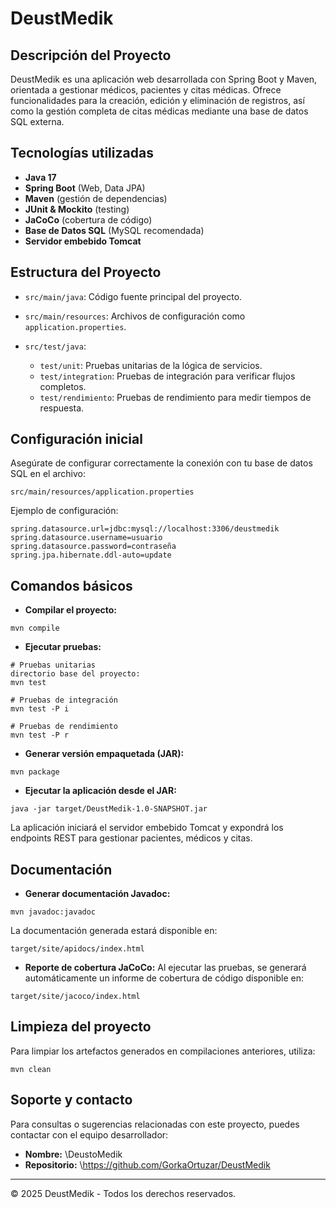 # DeustMedik

## Descripción del Proyecto

DeustMedik es una aplicación web desarrollada con Spring Boot y Maven, orientada a gestionar médicos, pacientes y citas médicas. Ofrece funcionalidades para la creación, edición y eliminación de registros, así como la gestión completa de citas médicas mediante una base de datos SQL externa.

## Tecnologías utilizadas

* **Java 17**
* **Spring Boot** (Web, Data JPA)
* **Maven** (gestión de dependencias)
* **JUnit & Mockito** (testing)
* **JaCoCo** (cobertura de código)
* **Base de Datos SQL** (MySQL recomendada)
* **Servidor embebido Tomcat**

## Estructura del Proyecto

* `src/main/java`: Código fuente principal del proyecto.
* `src/main/resources`: Archivos de configuración como `application.properties`.
* `src/test/java`:

  * `test/unit`: Pruebas unitarias de la lógica de servicios.
  * `test/integration`: Pruebas de integración para verificar flujos completos.
  * `test/rendimiento`: Pruebas de rendimiento para medir tiempos de respuesta.

## Configuración inicial

Asegúrate de configurar correctamente la conexión con tu base de datos SQL en el archivo:

```
src/main/resources/application.properties
```

Ejemplo de configuración:

```properties
spring.datasource.url=jdbc:mysql://localhost:3306/deustmedik
spring.datasource.username=usuario
spring.datasource.password=contraseña
spring.jpa.hibernate.ddl-auto=update
```

## Comandos básicos

* **Compilar el proyecto:**

```shell
mvn compile
```

* **Ejecutar pruebas:**

```shell
# Pruebas unitarias
directorio base del proyecto:
mvn test

# Pruebas de integración
mvn test -P i

# Pruebas de rendimiento
mvn test -P r
```

* **Generar versión empaquetada (JAR):**

```shell
mvn package
```

* **Ejecutar la aplicación desde el JAR:**

```shell
java -jar target/DeustMedik-1.0-SNAPSHOT.jar
```

La aplicación iniciará el servidor embebido Tomcat y expondrá los endpoints REST para gestionar pacientes, médicos y citas.

## Documentación

* **Generar documentación Javadoc:**

```shell
mvn javadoc:javadoc
```

La documentación generada estará disponible en:

```
target/site/apidocs/index.html
```

* **Reporte de cobertura JaCoCo:**
  Al ejecutar las pruebas, se generará automáticamente un informe de cobertura de código disponible en:

```
target/site/jacoco/index.html
```

## Limpieza del proyecto

Para limpiar los artefactos generados en compilaciones anteriores, utiliza:

```shell
mvn clean
```

## Soporte y contacto

Para consultas o sugerencias relacionadas con este proyecto, puedes contactar con el equipo desarrollador:

* **Nombre:** \DeustoMedik
* **Repositorio:** \https://github.com/GorkaOrtuzar/DeustMedik

---

© 2025 DeustMedik - Todos los derechos reservados.
